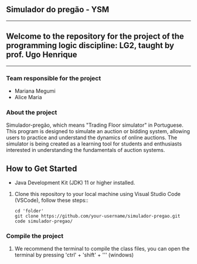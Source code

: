 ## Simulador do pregão - YSM

------------------------------------------------------------------------------------------------------------------

## Welcome to the repository for the project of the programming logic discipline: LG2, taught by prof. Ugo Henrique

------------------------------------------------------------------------------------------------------------------

### Team responsible for the project
- Mariana Megumi
- Alice Maria 

### About the project

Simulador-pregão, which means "Trading Floor simulator" in Portuguese. This program is designed to simulate an auction or bidding system, allowing users to practice and understand the dynamics of online auctions. The simulator is being created as a learning tool for students and enthusiasts interested in understanding the fundamentals of auction systems.


## How to Get Started

- Java Development Kit (JDK) 11 or higher installed.
1. Clone this repository to your local machine using Visual Studio Code (VSCode), follow these steps::
   ```shell
   cd 'folder'
   git clone https://github.com/your-username/simulador-pregao.git
   code simulador-pregao/
   ```

   
### Compile the project 
1. We recommend the terminal to compile the class files, you can open the terminal by pressing 'ctrl' + 'shift' + ''' (windows)